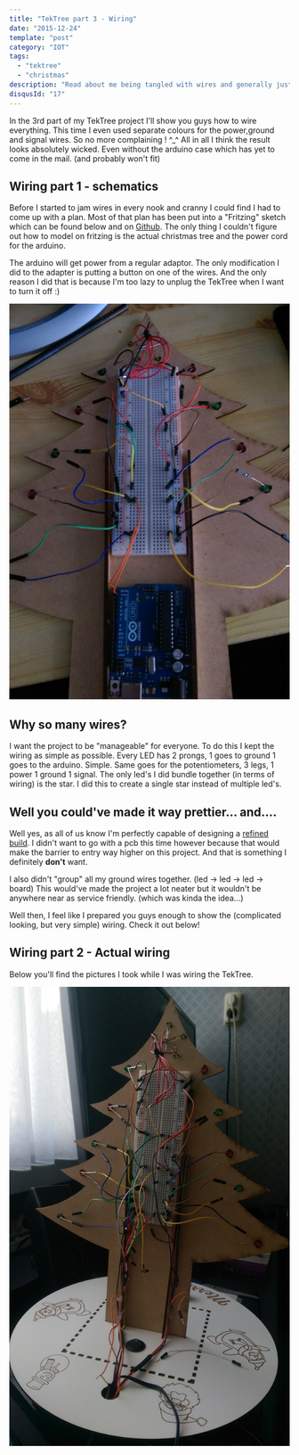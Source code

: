 ```yaml
---
title: "TekTree part 3 - Wiring"
date: "2015-12-24"
template: "post"
category: "IOT"
tags:
  - "tektree"
  - "christmas"
description: "Read about me being tangled with wires and generally just making a mess of things"
disqusId: "17"
---
```


In the 3rd part of my TekTree project I'll show you guys how to wire everything. This time I even used separate colours for the power,ground and signal wires. So no more complaining ! ^\_^ All in all I think the result looks absolutely wicked. Even without the arduino case which has yet to come in the mail. (and probably won't fit)

## Wiring part 1 - schematics

Before I started to jam wires in every nook and cranny I could find I had to come up with a plan. Most of that plan has been put into a "Fritzing" sketch which can be found below and on [Github](https://github.com/Mastermindzh/TekTree). The only thing I couldn't figure out how to model on fritzing is the actual christmas tree and the power cord for the arduino.

The arduino will get power from a regular adaptor. The only modification I did to the adapter is putting a button on one of the wires. And the only reason I did that is because I'm too lazy to unplug the TekTree when I want to turn it off :)

![Wiring of the back of the Tektree. You can see a lot of jumper wires sticking out and connecting to LEDs](./media/wiring1.jpg)

## Why so many wires?

I want the project to be "manageable" for everyone. To do this I kept the wiring as simple as possible. Every LED has 2 prongs, 1 goes to ground 1 goes to the arduino. Simple. Same goes for the potentiometers, 3 legs, 1 power 1 ground 1 signal. The only led's I did bundle together (in terms of wiring) is the star. I did this to create a single star instead of multiple led's.

## Well you could've made it way prettier... and....

Well yes, as all of us know I'm perfectly capable of designing a [refined build](/images/blogs/han4pi/Front_thumb.png). I didn't want to go with a pcb this time however because that would make the barrier to entry way higher on this project. And that is something I definitely **don't** want.

I also didn't "group" all my ground wires together. (led -> led -> led -> board) This would've made the project a lot neater but it wouldn't be anywhere near as service friendly. (which was kinda the idea...)

Well then, I feel like I prepared you guys enough to show the (complicated looking, but very simple) wiring. Check it out below!

## Wiring part 2 - Actual wiring

Below you'll find the pictures I took while I was wiring the TekTree.

![Wiring of the back of the Tektree. You can see a lot of jumper wires sticking out and connecting to LEDs](./media/wiring2.jpg)
